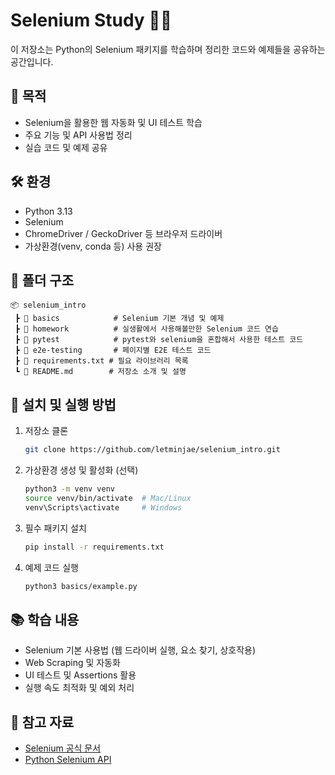 # Selenium Study 🕵️‍♂️  

이 저장소는 Python의 Selenium 패키지를 학습하며 정리한 코드와 예제들을 공유하는 공간입니다.  

## 📌 목적  
- Selenium을 활용한 웹 자동화 및 UI 테스트 학습  
- 주요 기능 및 API 사용법 정리  
- 실습 코드 및 예제 공유  

## 🛠️ 환경  
- Python 3.13
- Selenium  
- ChromeDriver / GeckoDriver 등 브라우저 드라이버  
- 가상환경(venv, conda 등) 사용 권장  

## 📂 폴더 구조  
```plaintext
📦 selenium_intro
 ┣ 📂 basics            # Selenium 기본 개념 및 예제
 ┣ 📂 homework          # 실생활에서 사용해볼만한 Selenium 코드 연습
 ┣ 📂 pytest            # pytest와 selenium을 혼합해서 사용한 테스트 코드
 ┣ 📂 e2e-testing       # 페이지별 E2E 테스트 코드
 ┣ 📜 requirements.txt # 필요 라이브러리 목록
 ┗ 📜 README.md        # 저장소 소개 및 설명
```

## 📌 설치 및 실행 방법  
1. 저장소 클론  
   ```bash
   git clone https://github.com/letminjae/selenium_intro.git
   ```
2. 가상환경 생성 및 활성화 (선택)  
   ```bash
   python3 -m venv venv
   source venv/bin/activate  # Mac/Linux
   venv\Scripts\activate     # Windows
   ```
3. 필수 패키지 설치  
   ```bash
   pip install -r requirements.txt
   ```
4. 예제 코드 실행  
   ```bash
   python3 basics/example.py
   ```

## 📚 학습 내용  
- Selenium 기본 사용법 (웹 드라이버 실행, 요소 찾기, 상호작용)  
- Web Scraping 및 자동화  
- UI 테스트 및 Assertions 활용  
- 실행 속도 최적화 및 예외 처리  

## 📌 참고 자료  
- [Selenium 공식 문서](https://www.selenium.dev/documentation/)  
- [Python Selenium API](https://selenium-python.readthedocs.io/)  
